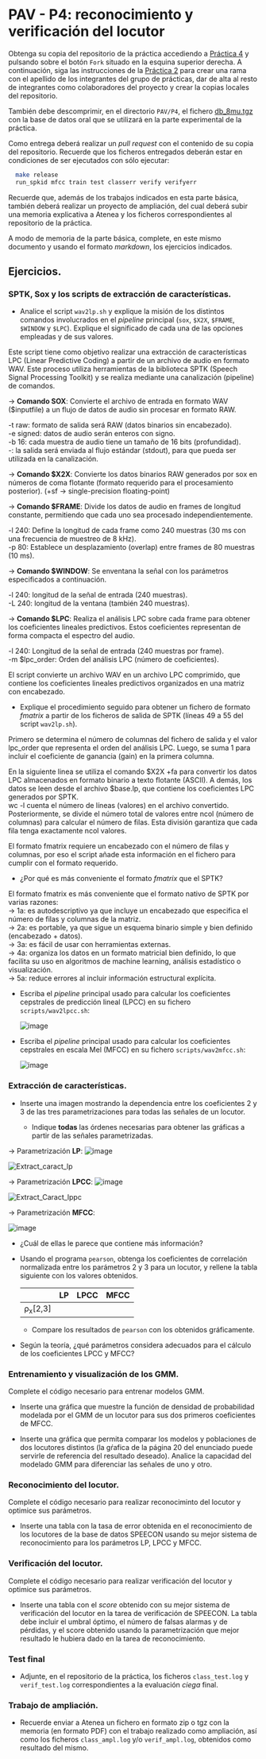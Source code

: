 PAV - P4: reconocimiento y verificación del locutor
===================================================

Obtenga su copia del repositorio de la práctica accediendo a [Práctica 4](https://github.com/albino-pav/P4)
y pulsando sobre el botón `Fork` situado en la esquina superior derecha. A continuación, siga las
instrucciones de la [Práctica 2](https://github.com/albino-pav/P2) para crear una rama con el apellido de
los integrantes del grupo de prácticas, dar de alta al resto de integrantes como colaboradores del proyecto
y crear la copias locales del repositorio.

También debe descomprimir, en el directorio `PAV/P4`, el fichero [db_8mu.tgz](https://atenea.upc.edu/mod/resource/view.php?id=3654387?forcedownload=1)
con la base de datos oral que se utilizará en la parte experimental de la práctica.

Como entrega deberá realizar un *pull request* con el contenido de su copia del repositorio. Recuerde
que los ficheros entregados deberán estar en condiciones de ser ejecutados con sólo ejecutar:

~~~~~~~~~~~~~~~~~~~~~~~~~~~~~~~~~~~~~~~~~~~~~~~~~~~~~.sh
  make release
  run_spkid mfcc train test classerr verify verifyerr
~~~~~~~~~~~~~~~~~~~~~~~~~~~~~~~~~~~~~~~~~~~~~~~~~~~~~

Recuerde que, además de los trabajos indicados en esta parte básica, también deberá realizar un proyecto
de ampliación, del cual deberá subir una memoria explicativa a Atenea y los ficheros correspondientes al
repositorio de la práctica.

A modo de memoria de la parte básica, complete, en este mismo documento y usando el formato *markdown*, los
ejercicios indicados.

## Ejercicios.

### SPTK, Sox y los scripts de extracción de características.

- Analice el script `wav2lp.sh` y explique la misión de los distintos comandos involucrados en el *pipeline*
  principal (`sox`, `$X2X`, `$FRAME`, `$WINDOW` y `$LPC`). Explique el significado de cada una de las 
  opciones empleadas y de sus valores.

Este script tiene como objetivo realizar una extracción de características LPC (Linear Predictive Coding) a partir de un archivo de audio en formato WAV. Este proceso utiliza herramientas de la biblioteca SPTK (Speech Signal Processing Toolkit) y se realiza mediante una canalización (pipeline) de comandos.

→ **Comando SOX**: Convierte el archivo de entrada en formato WAV ($inputfile) a un flujo de datos de audio sin procesar en formato RAW.

-t raw:  formato de salida será RAW (datos binarios sin encabezado).<br>
-e signed: datos de audio serán enteros con signo.<br>
-b 16: cada muestra de audio tiene un tamaño de 16 bits (profundidad).<br>
-: la salida será enviada al flujo estándar (stdout), para que pueda ser utilizada en la canalización.

→ **Comando $X2X**: Convierte los datos binarios RAW generados por sox en números de coma flotante (formato requerido para el procesamiento posterior).  (+sf -> single-precision floating-point)

→ **Comando $FRAME**: Divide los datos de audio en frames de longitud constante, permitiendo que cada uno sea procesado independientemente.

-l 240: Define la longitud de cada frame como 240 muestras (30 ms con una frecuencia de muestreo de 8 kHz).<br>
-p 80: Establece un desplazamiento (overlap) entre frames de 80 muestras (10 ms).<br>

→ **Comando $WINDOW**: Se enventana la señal con los parámetros especificados a continuación.

-l 240: longitud de la señal de entrada (240 muestras).<br>
-L 240: longitud de la ventana (también 240 muestras).<br>

→ **Comando $LPC**: Realiza el análisis LPC sobre cada frame para obtener los coeficientes lineales predictivos. Estos coeficientes representan de forma compacta el espectro del audio.

-l 240: Longitud de la señal de entrada (240 muestras por frame).<br>
-m $lpc_order: Orden del análisis LPC (número de coeficientes).<br>

El script convierte un archivo WAV en un archivo LPC comprimido, que contiene los coeficientes lineales predictivos organizados en una matriz con encabezado.

- Explique el procedimiento seguido para obtener un fichero de formato *fmatrix* a partir de los ficheros de
  salida de SPTK (líneas 49 a 55 del script `wav2lp.sh`).
  
Primero se determina el número de columnas del fichero de salida y el valor lpc_order que representa el orden del análisis LPC. Luego, se suma 1 para incluir el coeficiente de ganancia (gain) en la primera columna.

En la siguiente linea se utiliza el comando $X2X +fa para convertir los datos LPC almacenados en formato binario a texto flotante (ASCII). A demás, los datos se leen desde el archivo $base.lp, que contiene los coeficientes LPC generados por SPTK.<br>
wc -l cuenta el número de líneas (valores) en el archivo convertido.
Posteriormente, se divide el número total de valores entre ncol (número de columnas) para calcular el número de filas. Esta división garantiza que cada fila tenga exactamente ncol valores.

El formato fmatrix requiere un encabezado con el número de filas y columnas, por eso el script añade esta información en el fichero para cumplir con el formato requerido.

  * ¿Por qué es más conveniente el formato *fmatrix* que el SPTK?

El formato fmatrix es más conveniente que el formato nativo de SPTK por varias razones: <br>
→ 1a: es autodescriptivo ya que incluye un encabezado que especifica el número de filas y columnas de la matriz. <br>
→ 2a: es portable, ya que sigue un esquema binario simple y bien definido (encabezado + datos). <br>
→ 3a: es fácil de usar con herramientas externas. <br>
→ 4a: organiza los datos en un formato matricial bien definido, lo que facilita su uso en algoritmos de machine learning, análisis estadístico o visualización. <br>
→ 5a: reduce errores al incluir información estructural explícita. <br>
    
- Escriba el *pipeline* principal usado para calcular los coeficientes cepstrales de predicción lineal
  (LPCC) en su fichero <code>scripts/wav2lpcc.sh</code>:

  ![image](https://github.com/user-attachments/assets/b5ac1e0c-6a1e-4622-8501-629d3cbf2484)



- Escriba el *pipeline* principal usado para calcular los coeficientes cepstrales en escala Mel (MFCC) en su
  fichero <code>scripts/wav2mfcc.sh</code>:

  ![image](https://github.com/user-attachments/assets/1ff77b74-abaf-4fdc-bf2c-19af4e9c9483)


### Extracción de características.

- Inserte una imagen mostrando la dependencia entre los coeficientes 2 y 3 de las tres parametrizaciones
  para todas las señales de un locutor.
  
  + Indique **todas** las órdenes necesarias para obtener las gráficas a partir de las señales 
    parametrizadas.

→ Parametrización **LP**:
![image](https://github.com/user-attachments/assets/32d17151-e333-455a-9505-3d0eaa4780db)

![Extract_caract_lp](https://github.com/user-attachments/assets/b8b7e807-b59c-49ec-93e1-ecf3d2c25f5d)


→ Parametrización **LPCC**:
![image](https://github.com/user-attachments/assets/ca789bcb-ea06-4b90-9a14-e0907c429956)

![Extract_Caract_lppc](https://github.com/user-attachments/assets/8e7d7ed4-a56b-4e66-86b8-60dac1f104d5)


→ Parametrización **MFCC**:

![image](https://github.com/user-attachments/assets/d69c8f89-2cf1-4292-8b5b-69c6fe99b092)


  + ¿Cuál de ellas le parece que contiene más información?

- Usando el programa <code>pearson</code>, obtenga los coeficientes de correlación normalizada entre los
  parámetros 2 y 3 para un locutor, y rellene la tabla siguiente con los valores obtenidos.

  |                        | LP   | LPCC | MFCC |
  |------------------------|:----:|:----:|:----:|
  | &rho;<sub>x</sub>[2,3] |      |      |      |
  
  + Compare los resultados de <code>pearson</code> con los obtenidos gráficamente.
  
- Según la teoría, ¿qué parámetros considera adecuados para el cálculo de los coeficientes LPCC y MFCC?

### Entrenamiento y visualización de los GMM.

Complete el código necesario para entrenar modelos GMM.

- Inserte una gráfica que muestre la función de densidad de probabilidad modelada por el GMM de un locutor
  para sus dos primeros coeficientes de MFCC.

- Inserte una gráfica que permita comparar los modelos y poblaciones de dos locutores distintos (la gŕafica
  de la página 20 del enunciado puede servirle de referencia del resultado deseado). Analice la capacidad
  del modelado GMM para diferenciar las señales de uno y otro.

### Reconocimiento del locutor.

Complete el código necesario para realizar reconociminto del locutor y optimice sus parámetros.

- Inserte una tabla con la tasa de error obtenida en el reconocimiento de los locutores de la base de datos
  SPEECON usando su mejor sistema de reconocimiento para los parámetros LP, LPCC y MFCC.

### Verificación del locutor.

Complete el código necesario para realizar verificación del locutor y optimice sus parámetros.

- Inserte una tabla con el *score* obtenido con su mejor sistema de verificación del locutor en la tarea
  de verificación de SPEECON. La tabla debe incluir el umbral óptimo, el número de falsas alarmas y de
  pérdidas, y el score obtenido usando la parametrización que mejor resultado le hubiera dado en la tarea
  de reconocimiento.
 
### Test final

- Adjunte, en el repositorio de la práctica, los ficheros `class_test.log` y `verif_test.log` 
  correspondientes a la evaluación *ciega* final.

### Trabajo de ampliación.

- Recuerde enviar a Atenea un fichero en formato zip o tgz con la memoria (en formato PDF) con el trabajo 
  realizado como ampliación, así como los ficheros `class_ampl.log` y/o `verif_ampl.log`, obtenidos como 
  resultado del mismo.
